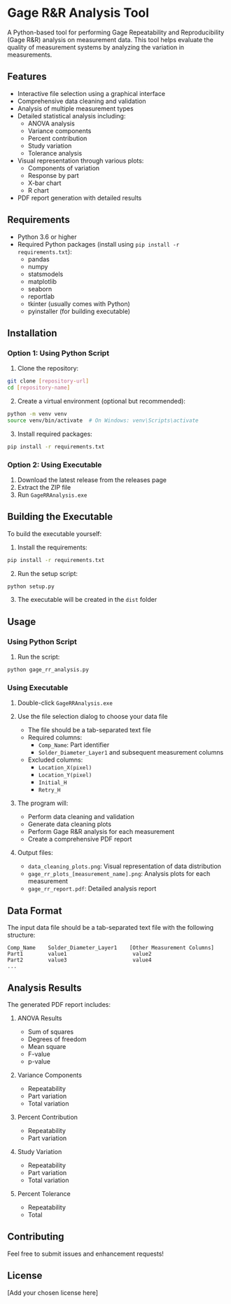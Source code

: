 # Gage R&R Analysis Tool

A Python-based tool for performing Gage Repeatability and Reproducibility (Gage R&R) analysis on measurement data. This tool helps evaluate the quality of measurement systems by analyzing the variation in measurements.

## Features

- Interactive file selection using a graphical interface
- Comprehensive data cleaning and validation
- Analysis of multiple measurement types
- Detailed statistical analysis including:
  - ANOVA analysis
  - Variance components
  - Percent contribution
  - Study variation
  - Tolerance analysis
- Visual representation through various plots:
  - Components of variation
  - Response by part
  - X-bar chart
  - R chart
- PDF report generation with detailed results

## Requirements

- Python 3.6 or higher
- Required Python packages (install using `pip install -r requirements.txt`):
  - pandas
  - numpy
  - statsmodels
  - matplotlib
  - seaborn
  - reportlab
  - tkinter (usually comes with Python)
  - pyinstaller (for building executable)

## Installation

### Option 1: Using Python Script

1. Clone the repository:
```bash
git clone [repository-url]
cd [repository-name]
```

2. Create a virtual environment (optional but recommended):
```bash
python -m venv venv
source venv/bin/activate  # On Windows: venv\Scripts\activate
```

3. Install required packages:
```bash
pip install -r requirements.txt
```

### Option 2: Using Executable

1. Download the latest release from the releases page
2. Extract the ZIP file
3. Run `GageRRAnalysis.exe`

## Building the Executable

To build the executable yourself:

1. Install the requirements:
```bash
pip install -r requirements.txt
```

2. Run the setup script:
```bash
python setup.py
```

3. The executable will be created in the `dist` folder

## Usage

### Using Python Script

1. Run the script:
```bash
python gage_rr_analysis.py
```

### Using Executable

1. Double-click `GageRRAnalysis.exe`

2. Use the file selection dialog to choose your data file
   - The file should be a tab-separated text file
   - Required columns:
     - `Comp_Name`: Part identifier
     - `Solder_Diameter_Layer1` and subsequent measurement columns
   - Excluded columns:
     - `Location_X(pixel)`
     - `Location_Y(pixel)`
     - `Initial_H`
     - `Retry_H`

3. The program will:
   - Perform data cleaning and validation
   - Generate data cleaning plots
   - Perform Gage R&R analysis for each measurement
   - Create a comprehensive PDF report

4. Output files:
   - `data_cleaning_plots.png`: Visual representation of data distribution
   - `gage_rr_plots_[measurement_name].png`: Analysis plots for each measurement
   - `gage_rr_report.pdf`: Detailed analysis report

## Data Format

The input data file should be a tab-separated text file with the following structure:

```
Comp_Name    Solder_Diameter_Layer1    [Other Measurement Columns]
Part1        value1                     value2
Part2        value3                     value4
...
```

## Analysis Results

The generated PDF report includes:

1. ANOVA Results
   - Sum of squares
   - Degrees of freedom
   - Mean square
   - F-value
   - p-value

2. Variance Components
   - Repeatability
   - Part variation
   - Total variation

3. Percent Contribution
   - Repeatability
   - Part variation

4. Study Variation
   - Repeatability
   - Part variation
   - Total variation

5. Percent Tolerance
   - Repeatability
   - Total

## Contributing

Feel free to submit issues and enhancement requests!

## License

[Add your chosen license here] 